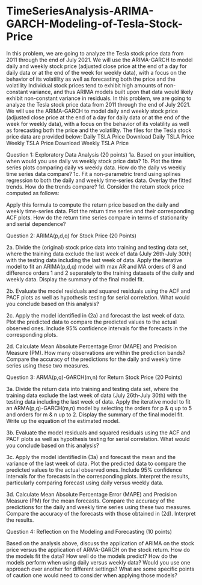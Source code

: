 # TimeSeriesAnalysis-ARIMA-GARCH-Modeling-of-Tesla-Stock-Price
In this problem, we are going to analyze the Tesla stock price data from 2011 through the end of July 2021. We will use the ARIMA-GARCH to model daily and weekly stock price (adjusted close price at the end of a day for daily data or at the end of the week for weekly data), with a focus on the behavior of its volatility as well as forecasting both the price and the volatility
Individual stock prices tend to exhibit high amounts of non-constant variance, and thus ARIMA models built upon that data would likely exhibit non-constant variance in residuals. In this problem, we are going to analyze the Tesla stock price data from 2011 through the end of July 2021. We will use the ARIMA-GARCH to model daily and weekly stock price (adjusted close price at the end of a day for daily data or at the end of the week for weekly data), with a focus on the behavior of its volatility as well as forecasting both the price and the volatility. The files for the Tesla stock price data are provided below:
Daily TSLA Price Download Daily TSLA Price
Weekly TSLA Price Download Weekly TSLA Price

Question 1: Exploratory Data Analysis (20 points)
1a. Based on your intuition, when would you use daily vs weekly stock price data?
1b. Plot the time series plots comparing daily vs weekly data. How do the daily vs weekly time series data compare?
1c. Fit a non-parametric trend using splines regression to both the daily and weekly time-series data. Overlay the fitted trends. How do the trends compare?
1d. Consider the return stock price computed as follows:
                            
Apply this formula to compute the return price based on the daily and weekly time-series data. Plot the return time series and their corresponding ACF plots. How do the return time series compare in terms of stationarity and serial dependence?

Question 2: ARIMA(p,d,q) for Stock Price (20 Points)

2a. Divide the (original) stock price data into training and testing data set, where the training data exclude the last week of data (July 26th-July 30th) with the testing data including the last week of data. Apply the iterative model to fit an ARIMA(p,d,q) model with max AR and MA orders of 8 and difference orders 1 and 2 separately to the training datasets of the daily and weekly data. Display the summary of the final model fit.

2b. Evaluate the model residuals and squared residuals using the ACF and PACF plots as well as hypothesis testing for serial correlation. What would you conclude based on this analysis?

2c. Apply the model identified in (2a) and forecast the last week of data. Plot the predicted data to compare the predicted values to the actual observed ones. Include 95% confidence intervals for the forecasts in the corresponding plots.

2d. Calculate Mean Absolute Percentage Error (MAPE) and Precision Measure (PM). How many observations are within the prediction bands?  Compare the accuracy of the predictions for the daily and weekly time series using these two measures. 

Question 3: ARMA(p,q)-GARCH(m,n) for Return Stock Price (20 Points)

3a. Divide the return data into training and testing data set, where the training data exclude the last week of data (July 26th-July 30th) with the testing data including the last week of data. Apply the iterative model to fit an ARMA(p,q)-GARCH(m,n) model by selecting the orders for p & q up to 5 and orders for m & n up to 2.  Display the summary of the final model fit. Write up the equation of the estimated model.

3b. Evaluate the model residuals and squared residuals using the ACF and PACF plots as well as hypothesis testing for serial correlation. What would you conclude based on this analysis?

3c. Apply the model identified in (3a) and forecast the mean and the variance of the last week of data. Plot the predicted data to compare the predicted values to the actual observed ones. Include 95% confidence intervals for the forecasts in the corresponding plots. Interpret the results, particularly comparing forecast using daily versus weekly data.

3d. Calculate Mean Absolute Percentage Error (MAPE) and Precision Measure (PM) for the mean forecasts.  Compare the accuracy of the predictions for the daily and weekly time series using these two measures. Compare the accuracy of the forecasts with those obtained in (2d). Interpret the results.

Question 4: Reflection on the Modeling and Forecasting (10 points) 

Based on the analysis above, discuss the application of ARIMA on the stock price versus the application of ARMA-GARCH on the stock return. How do the models fit the data? How well do the models predict?  How do the models perform when using daily versus weekly data? Would you use one approach over another for different settings? What are some specific points of caution one would need to consider when applying those models?
